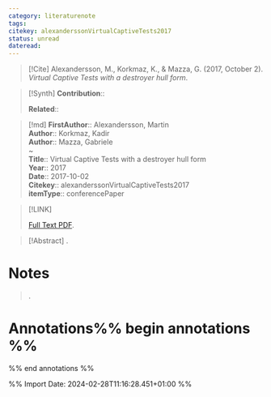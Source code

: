 ```yaml
---
category: literaturenote
tags: 
citekey: alexanderssonVirtualCaptiveTests2017
status: unread
dateread:
---
```


> [!Cite]
> Alexandersson, M., Korkmaz, K., & Mazza, G. (2017, October 2). _Virtual Captive Tests with a destroyer hull form_.

>[!Synth]
>**Contribution**:: 
>
>**Related**:: 
>

>[!md]
> **FirstAuthor**:: Alexandersson, Martin  
> **Author**:: Korkmaz, Kadir  
> **Author**:: Mazza, Gabriele  
~    
> **Title**:: Virtual Captive Tests with a destroyer hull form  
> **Year**:: 2017  
> **Date**:: 2017-10-02  
> **Citekey**:: alexanderssonVirtualCaptiveTests2017  
> **itemType**:: conferencePaper    

> [!LINK] 
>
>  [Full Text PDF](file://C:/Zotero/storage/Y35PBJNR/Alexandersson%20et%20al.%20-%202017%20-%20Virtual%20Captive%20Tests%20with%20a%20destroyer%20hull%20form.pdf).

> [!Abstract]
>.
> 
# Notes
>.


# Annotations%% begin annotations %%


%% end annotations %%

%% Import Date: 2024-02-28T11:16:28.451+01:00 %%
